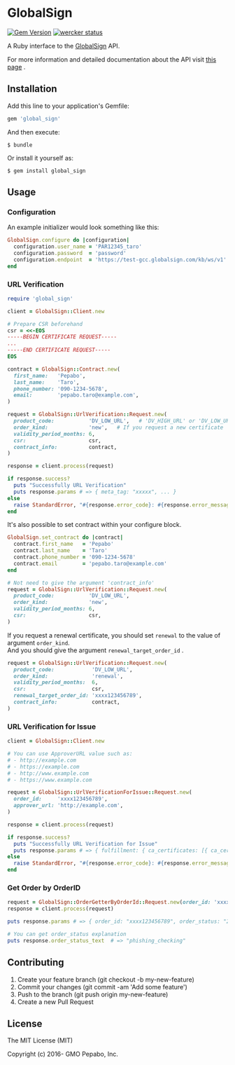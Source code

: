 # GlobalSign

[![Gem Version](https://badge.fury.io/rb/global_sign.svg)](https://badge.fury.io/rb/global_sign)
[![wercker status](https://app.wercker.com/status/8cf8771f0da8bc4f1ea0adc8eb65b295/s/master "wercker status")](https://app.wercker.com/project/byKey/8cf8771f0da8bc4f1ea0adc8eb65b295)

A Ruby interface to the [GlobalSign](https://www.globalsign.com/) API.

For more information and detailed documentation about the API visit [this page](https://www.globalsign.com/en/resources/apis/api-documentation/) .

## Installation

Add this line to your application's Gemfile:

```ruby
gem 'global_sign'
```

And then execute:

```
$ bundle
```

Or install it yourself as:

```
$ gem install global_sign
```

## Usage

### Configuration

An example initializer would look something like this:

```ruby
GlobalSign.configure do |configuration|
  configuration.user_name = 'PAR12345_taro'
  configuration.password  = 'password'
  configuration.endpoint  = 'https://test-gcc.globalsign.com/kb/ws/v1'
end
```

### URL Verification

```ruby
require 'global_sign'

client = GlobalSign::Client.new

# Prepare CSR beforehand
csr = <<-EOS
-----BEGIN CERTIFICATE REQUEST-----
...
-----END CERTIFICATE REQUEST-----
EOS

contract = GlobalSign::Contract.new(
  first_name:   'Pepabo',
  last_name:    'Taro',
  phone_number: '090-1234-5678',
  email:        'pepabo.taro@example.com',
)

request = GlobalSign::UrlVerification::Request.new(
  product_code:           'DV_LOW_URL',   # 'DV_HIGH_URL' or 'DV_LOW_URL'
  order_kind:             'new',   # If you request a new certificate
  validity_period_months: 6,
  csr:                    csr,
  contract_info:          contract,
)

response = client.process(request)

if response.success?
  puts "Successfully URL Verification"
  puts response.params # => { meta_tag: "xxxxx", ... }
else
  raise StandardError, "#{response.error_code}: #{response.error_message}"
end
```

It's also possible to set contract within your configure block.

```ruby
GlobalSign.set_contract do |contract|
  contract.first_name   = 'Pepabo'
  contract.last_name    = 'Taro'
  contract.phone_number = '090-1234-5678'
  contract.email        = 'pepabo.taro@example.com'
end

# Not need to give the argument 'contract_info'
request = GlobalSign::UrlVerification::Request.new(
  product_code:           'DV_LOW_URL',
  order_kind:             'new',
  validity_period_months: 6,
  csr:                    csr,
)
```

If you request a renewal certificate, you should set `renewal` to the value of argument `order_kind`.  
And you should give the argument `renewal_target_order_id` .

```ruby
request = GlobalSign::UrlVerification::Request.new(
  product_code:            'DV_LOW_URL',
  order_kind:              'renewal',
  validity_period_months:  6,
  csr:                     csr,
  renewal_target_order_id: 'xxxx123456789',
  contract_info:           contract,
)
```

### URL Verification for Issue

```ruby
client = GlobalSign::Client.new

# You can use ApproverURL value such as:
# - http://example.com
# - https://example.com
# - http://www.example.com
# - https://www.example.com

request = GlobalSign::UrlVerificationForIssue::Request.new(
  order_id:     'xxxx123456789',
  approver_url: 'http://example.com',
)

response = client.process(request)

if response.success?
  puts "Successfully URL Verification for Issue"
  puts response.params # => { fulfillment: { ca_certificates: [{ ca_cert: "xxxxx" }, ...]}, ... }
else
  raise StandardError, "#{response.error_code}: #{response.error_message}"
end
```

### Get Order by OrderID

```ruby
request = GlobalSign::OrderGetterByOrderId::Request.new(order_id: 'xxxx123456789')
response = client.process(request)

puts response.params # => { order_id: "xxxx123456789", order_status: "2", ... }

# You can get order_status explanation
puts response.order_status_text  # => "phishing_checking"
```

## Contributing

1. Create your feature branch (git checkout -b my-new-feature)
2. Commit your changes (git commit -am 'Add some feature')
3. Push to the branch (git push origin my-new-feature)
4. Create a new Pull Request

## License

The MIT License (MIT)

Copyright (c) 2016- GMO Pepabo, Inc.
